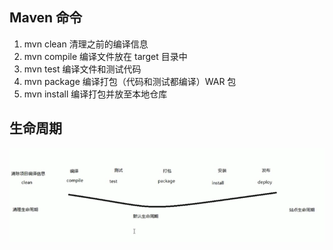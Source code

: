 ## Maven 命令

1. mvn clean    清理之前的编译信息
2. mvn compile    编译文件放在 target 目录中
3. mvn test    编译文件和测试代码
4. mvn package    编译打包（代码和测试都编译）WAR 包
5. mvn install    编译打包并放至本地仓库



## 生命周期

![1563929509910](img/生命周期.png)

